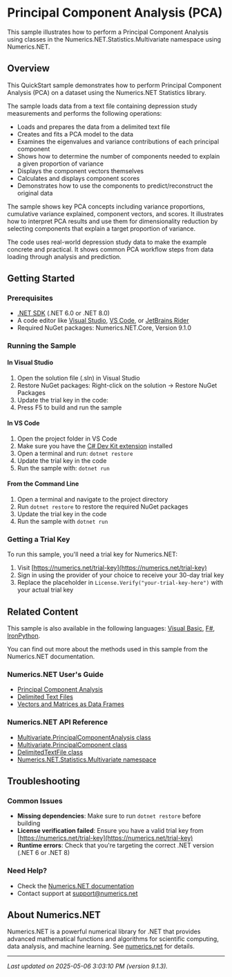 # Principal Component Analysis (PCA)

This sample illustrates how to perform a Principal Component Analysis using classes in the Numerics.NET.Statistics.Multivariate namespace using Numerics.NET.

## Overview

This QuickStart sample demonstrates how to perform Principal Component Analysis (PCA) on a dataset using the 
Numerics.NET Statistics library.

The sample loads data from a text file containing depression study measurements and performs the 
following operations:

* Loads and prepares the data from a delimited text file
* Creates and fits a PCA model to the data
* Examines the eigenvalues and variance contributions of each principal component
* Shows how to determine the number of components needed to explain a given proportion of variance
* Displays the component vectors themselves
* Calculates and displays component scores
* Demonstrates how to use the components to predict/reconstruct the original data

The sample shows key PCA concepts including variance proportions, cumulative variance explained, 
component vectors, and scores. It illustrates how to interpret PCA results and use them for 
dimensionality reduction by selecting components that explain a target proportion of variance.

The code uses real-world depression study data to make the example concrete and practical. It 
shows common PCA workflow steps from data loading through analysis and prediction.


## Getting Started

### Prerequisites

- [.NET SDK](https://dotnet.microsoft.com/download) (.NET 6.0 or .NET 8.0)
- A code editor like [Visual Studio](https://visualstudio.microsoft.com/), [VS Code](https://code.visualstudio.com/), or [JetBrains Rider](https://www.jetbrains.com/rider/)
- Required NuGet packages: Numerics.NET.Core, Version 9.1.0

### Running the Sample

#### In Visual Studio
1. Open the solution file (.sln) in Visual Studio
2. Restore NuGet packages: Right-click on the solution → Restore NuGet Packages
3. Update the trial key in the code:
4. Press F5 to build and run the sample

#### In VS Code

1. Open the project folder in VS Code
2. Make sure you have the [C# Dev Kit extension](https://marketplace.visualstudio.com/items?itemName=ms-dotnettools.csdevkit) installed
3. Open a terminal and run: `dotnet restore`
4. Update the trial key in the code 
5. Run the sample with: `dotnet run`

#### From the Command Line

1. Open a terminal and navigate to the project directory
2. Run `dotnet restore` to restore the required NuGet packages
3. Update the trial key in the code
4. Run the sample with `dotnet run`

### Getting a Trial Key

To run this sample, you'll need a trial key for Numerics.NET:

1. Visit [https://numerics.net/trial-key](https://numerics.net/trial-key)
2. Sign in using the provider of your choice to receive your 30-day trial key
3. Replace the placeholder in `License.Verify("your-trial-key-here")` with your actual trial key

## Related Content

This sample is also available in the following languages: 
[Visual Basic](https://github.com/NumericsDotNet/quickstart-visualbasic/tree/net6.0/statistics/multivariate-analysis/principal-component-analysis), [F#](https://github.com/NumericsDotNet/quickstart-fsharp/tree/net6.0/statistics/multivariate-analysis/principal-component-analysis), [IronPython](https://github.com/NumericsDotNet/quickstart-ironpython/tree/net6.0/statistics/multivariate-analysis/principal-component-analysis).

You can find out more about the methods used in this sample from the Numerics.NET documentation.

### Numerics.NET User's Guide

- [Principal Component Analysis](https://numerics.net/documentation/latest/statistics/multivariate-analysis/principal-component-analysis)
- [Delimited Text Files](https://numerics.net/documentation/latest/data-access/delimited-text-files)
- [Vectors and Matrices as Data Frames](https://numerics.net/documentation/latest/data-analysis/data-frames/vectors-and-matrices-as-data-frames)

### Numerics.NET API Reference

- [Multivariate.PrincipalComponentAnalysis class](https://numerics.net/documentation/latest/reference/numerics.net.statistics.multivariate.principalcomponentanalysis)
- [Multivariate.PrincipalComponent class](https://numerics.net/documentation/latest/reference/numerics.net.statistics.multivariate.principalcomponent)
- [DelimitedTextFile class](https://numerics.net/documentation/latest/reference/numerics.net.data.text.delimitedtextfile)
- [Numerics.NET.Statistics.Multivariate namespace](https://numerics.net/documentation/latest/reference/numerics.net.statistics.multivariate)


## Troubleshooting

### Common Issues

- **Missing dependencies**: Make sure to run `dotnet restore` before building
- **License verification failed**: Ensure you have a valid trial key from [https://numerics.net/trial-key](https://numerics.net/trial-key)
- **Runtime errors**: Check that you're targeting the correct .NET version (.NET 6 or .NET 8)

### Need Help?

- Check the [Numerics.NET documentation](https://numerics.net/documentation/)
- Contact support at [support@numerics.net](mailto:support@numerics.net?subject=PrincipalComponentAnalysis%20QuickStart%20Sample%20%28C%23%29)

## About Numerics.NET

Numerics.NET is a powerful numerical library for .NET that provides advanced mathematical 
functions and algorithms for scientific computing, data analysis, and machine learning.
See [numerics.net](https://numerics.net) for details.

---

_Last updated on 2025-05-06 3:03:10 PM (version 9.1.3)._
